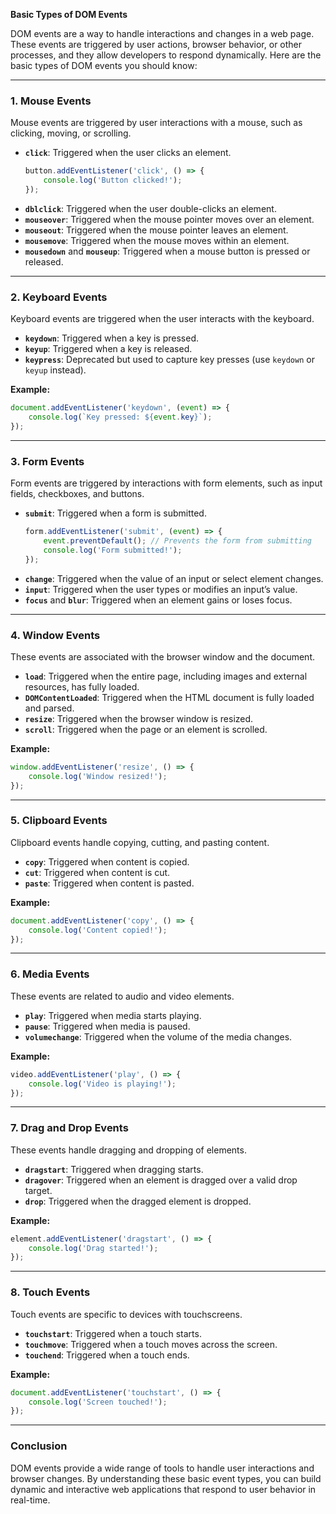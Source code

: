 **Basic Types of DOM Events**

DOM events are a way to handle interactions and changes in a web page. These events are triggered by user actions, browser behavior, or other processes, and they allow developers to respond dynamically. Here are the basic types of DOM events you should know:

---

### **1. Mouse Events**
Mouse events are triggered by user interactions with a mouse, such as clicking, moving, or scrolling.

- **`click`**: Triggered when the user clicks an element.
  ```javascript
  button.addEventListener('click', () => {
      console.log('Button clicked!');
  });
  ```
- **`dblclick`**: Triggered when the user double-clicks an element.
- **`mouseover`**: Triggered when the mouse pointer moves over an element.
- **`mouseout`**: Triggered when the mouse pointer leaves an element.
- **`mousemove`**: Triggered when the mouse moves within an element.
- **`mousedown`** and **`mouseup`**: Triggered when a mouse button is pressed or released.

---

### **2. Keyboard Events**
Keyboard events are triggered when the user interacts with the keyboard.

- **`keydown`**: Triggered when a key is pressed.
- **`keyup`**: Triggered when a key is released.
- **`keypress`**: Deprecated but used to capture key presses (use `keydown` or `keyup` instead).

**Example:**
```javascript
document.addEventListener('keydown', (event) => {
    console.log(`Key pressed: ${event.key}`);
});
```

---

### **3. Form Events**
Form events are triggered by interactions with form elements, such as input fields, checkboxes, and buttons.

- **`submit`**: Triggered when a form is submitted.
  ```javascript
  form.addEventListener('submit', (event) => {
      event.preventDefault(); // Prevents the form from submitting
      console.log('Form submitted!');
  });
  ```
- **`change`**: Triggered when the value of an input or select element changes.
- **`input`**: Triggered when the user types or modifies an input’s value.
- **`focus`** and **`blur`**: Triggered when an element gains or loses focus.

---

### **4. Window Events**
These events are associated with the browser window and the document.

- **`load`**: Triggered when the entire page, including images and external resources, has fully loaded.
- **`DOMContentLoaded`**: Triggered when the HTML document is fully loaded and parsed.
- **`resize`**: Triggered when the browser window is resized.
- **`scroll`**: Triggered when the page or an element is scrolled.

**Example:**
```javascript
window.addEventListener('resize', () => {
    console.log('Window resized!');
});
```

---

### **5. Clipboard Events**
Clipboard events handle copying, cutting, and pasting content.

- **`copy`**: Triggered when content is copied.
- **`cut`**: Triggered when content is cut.
- **`paste`**: Triggered when content is pasted.

**Example:**
```javascript
document.addEventListener('copy', () => {
    console.log('Content copied!');
});
```

---

### **6. Media Events**
These events are related to audio and video elements.

- **`play`**: Triggered when media starts playing.
- **`pause`**: Triggered when media is paused.
- **`volumechange`**: Triggered when the volume of the media changes.

**Example:**
```javascript
video.addEventListener('play', () => {
    console.log('Video is playing!');
});
```

---

### **7. Drag and Drop Events**
These events handle dragging and dropping of elements.

- **`dragstart`**: Triggered when dragging starts.
- **`dragover`**: Triggered when an element is dragged over a valid drop target.
- **`drop`**: Triggered when the dragged element is dropped.

**Example:**
```javascript
element.addEventListener('dragstart', () => {
    console.log('Drag started!');
});
```

---

### **8. Touch Events**
Touch events are specific to devices with touchscreens.

- **`touchstart`**: Triggered when a touch starts.
- **`touchmove`**: Triggered when a touch moves across the screen.
- **`touchend`**: Triggered when a touch ends.

**Example:**
```javascript
document.addEventListener('touchstart', () => {
    console.log('Screen touched!');
});
```

---

### **Conclusion**
DOM events provide a wide range of tools to handle user interactions and browser changes. By understanding these basic event types, you can build dynamic and interactive web applications that respond to user behavior in real-time.